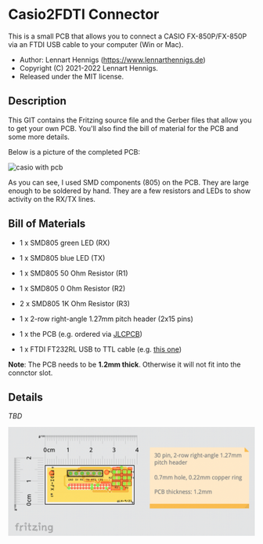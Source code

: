 Casio2FDTI Connector
====================

This is a small PCB that allows you to connect a CASIO FX-850P/FX-850P via an FTDI USB cable to your computer (Win or Mac).

* Author: Lennart Hennigs (https://www.lennarthennigs.de)
* Copyright (C) 2021-2022 Lennart Hennigs.
* Released under the MIT license.


Description
-----------

This GIT contains the Fritzing source file and the Gerber files that allow you to get your own PCB. You'll also find the bill of material for the PCB and some more details.

Below is a picture of the completed PCB:

![casio with pcb](result.png)

As you can see, I used SMD components (805) on the PCB. They are large enough to be soldered by hand. They are a few resistors and LEDs to show activity on the RX/TX lines.

Bill of Materials
----------------
- 1 x SMD805 green LED (RX)
- 1 x SMD805 blue LED (TX)
- 1 x SMD805 50 Ohm Resistor (R1)
- 1 x SMD805 0 Ohm Resistor (R2)
- 2 x SMD805 1K Ohm Resistor (R3)
- 1 x 2-row right-angle 1.27mm pitch header (2x15 pins)

- 1 x the PCB (e.g. ordered via [JLCPCB](https://jlcpcb.com/))
- 1 x FTDI FT232RL USB to TTL cable (e.g. [this one](https://www.ebay.de/itm/273461345989))

**Note**: The PCB needs to be **1.2mm thick**. Otherwise it will not fit into the connctor slot.

Details
-------

*TBD*

![fritzing pcb view](fritzing.png)

